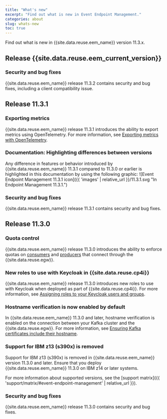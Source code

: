 ```yaml
---
title: "What's new"
excerpt: "Find out what is new in Event Endpoint Management."
categories: about
slug: whats-new
toc: true
---
```


Find out what is new in {{site.data.reuse.eem_name}} version 11.3.x.

## Release {{site.data.reuse.eem_current_version}}

### Security and bug fixes

{{site.data.reuse.eem_name}} release 11.3.2 contains security and bug fixes, including a client compatibility issue.

## Release 11.3.1

### Exporting metrics

{{site.data.reuse.eem_name}} release 11.3.1 introduces the ability to export metrics using OpenTelemetry. For more information, see [Exporting metrics with OpenTelemetry](../../installing/configuring/#exporting-metrics-with-opentelemetry).

### Documentation: Highlighting differences between versions

Any difference in features or behavior introduced by {{site.data.reuse.eem_name}} 11.3.1 compared to 11.3.0 or earlier is highlighted in this documentation by using the following graphic: ![Event Endpoint Management 11.3.1 icon]({{ 'images' | relative_url }}/11.3.1.svg "In Endpoint Management 11.3.1.")

### Security and bug fixes

{{site.data.reuse.eem_name}} release 11.3.1 contains security and bug fixes.

## Release 11.3.0

### Quota control

{{site.data.reuse.eem_name}} release 11.3.0 introduces the ability to enforce quotas on [consumers](../../describe/option-controls/#quota-consume) and [producers](../../describe/option-controls/#quota-produce) that connect through the {{site.data.reuse.egw}}.

### New roles to use with Keycloak in {{site.data.reuse.cp4i}}

{{site.data.reuse.eem_name}} release 11.3.0 introduces new roles to use with Keycloak when deployed as part of {{site.data.reuse.cp4i}}. For more information, see [Assigning roles to your Keycloak users and groups](../../security/managing-access/#assign-roles).

### Hostname verification is now enabled by default

In {{site.data.reuse.eem_name}} 11.3.0 and later, hostname verification is enabled on the connection between your Kafka cluster and the {{site.data.reuse.egw}}. For more information, see [Ensuring Kafka certificates include their hostname](../../installing/upgrading/#ensuring-kafka-certificates-include-their-hostname).

### Support for IBM z13 (s390x) is removed

Support for IBM z13 (s390x) is removed in {{site.data.reuse.eem_name}} version 11.3.0 and later. Ensure that you deploy {{site.data.reuse.eem_name}} 11.3.0 on IBM z14 or later systems.

For more information about supported versions, see the [support matrix]({{ 'support/matrix/#event-endpoint-management' | relative_url }}).

### Security and bug fixes

{{site.data.reuse.eem_name}} release 11.3.0 contains security and bug fixes.

